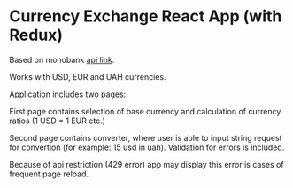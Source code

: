 # Currency Exchange React App (with Redux)

Based on monobank [api link](https://api.monobank.ua/bank/currency).

Works with USD, EUR and UAH currencies.

Application includes two pages:

First page contains selection of base currency and calculation of currency ratios (1 USD = 1 EUR etc.)

Second page contains converter, where user is able to input string request for convertion (for example: 15 usd in uah). Validation for errors is included.

Because of api restriction (429 error) app may display this error is cases of frequent page reload. 


